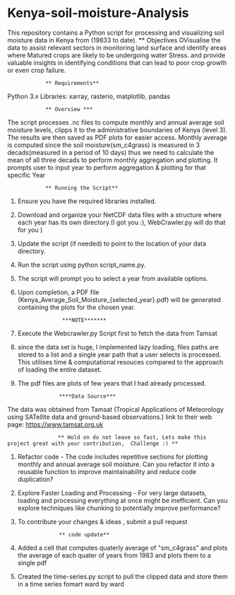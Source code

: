 # Kenya-soil-moisture-Analysis
This repository contains a Python script for processing and visualizing soil moisture data in Kenya from (19833 to date).
                    ** Objectives
OVisualise the data  to assist relevant sectors in monitoring land surface and identify areas where Matured crops are likely to be undergoing water Stress. and provide valuable insights in identifying conditions that can lead to poor crop growth or even crop failure.

                ** Requirements**
Python 3.x  Libraries: xarray, rasterio, matplotlib, pandas

                ** Overview ***
The script processes .nc files to compute monthly and annual average soil moisture levels, clipps it to the administrative boundaries of Kenya (level 3). The results are then saved as PDF plots for easier access.
Monthly average is computed since the soil moisture(sm_c4grass) is measured in 3 decads(measured in a period of 10 days) thus we need to calculate the mean of all three decads to perform monthly aggregation and plotting.
It prompts user to input year to perform aggregation & plotting for that specific Year

                ** Running the Script**
1. Ensure you have the required libraries installed.
2. Download and organize your NetCDF data files with a structure where each year has its own directory.(I got you :), WebCrawler.py will do that for you )
3. Update the script (if needed) to point to the location of your data directory.
4. Run the script using python script_name.py.
5. The script will prompt you to select a year from available options.
6. Upon completion, a PDF file (Kenya_Average_Soil_Moisture_{selected_year}.pdf) will be generated containing the plots for the chosen year.

                     ***NOTE*******
1. Execute the Webcrawler.py Script first to fetch the data from Tamsat
2. since the data set is huge, I implemented lazy loading, files paths are stored to a list and a single year path that a user selects is processed. This utilises time & computational resouces compared to the approach of loading the entire dataset.
3. The pdf files are plots of few years that I had already processed.

                    ****Data Source***
The data was obtained from Tamsat (Tropical Applications of Meteorology using SATellite data and ground-based observations.)
link to their web page: https://www.tamsat.org.uk

                    ** Hold on do not leave so fast, Lets make this project great with your contribution,  Challenge :) **

1. Refactor code - The code includes repetitive sections for plotting monthly and annual average soil moisture. Can you refactor it into a reusable function to improve maintainability and reduce code duplication?

2. Explore Faster Loading and Processing - For very large datasets, loading and processing everything at once might be inefficient. Can you explore techniques like chunking to potentially improve performance?

3. To contribute your changes & ideas , submit a pull request 

                    ** code update**

1. Added a cell  that computes quaterly average of "sm_c4grass" and plots the average of  each quater of years from 1983 and plots them to a single pdf

2. Created the time-series.py script to pull the clipped data and store them in a time series fomart ward by ward
        
